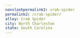 ```yaml
---
﻿nonslashpermalink2: crab-spider
permalink2: /crab-spider/
alley: Crab Spider
city: North Charleston
state: South Carolina
---
```

